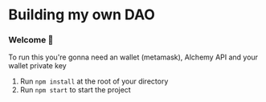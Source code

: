# Building my own DAO 

### **Welcome 👋**
To run this you're gonna need an wallet (metamask), Alchemy API and your wallet private key

1. Run `npm install` at the root of your directory
2. Run `npm start` to start the project



